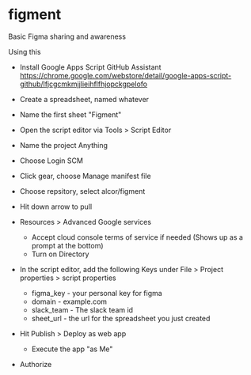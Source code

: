 # figment
Basic Figma sharing and awareness

Using this
- Install Google Apps Script GitHub Assistant https://chrome.google.com/webstore/detail/google-apps-script-github/lfjcgcmkmjjlieihflfhjopckgpelofo

- Create a spreadsheet, named whatever
- Name the first sheet "Figment"
- Open the script editor via Tools > Script Editor
- Name the project Anything
- Choose Login SCM
- Click gear, choose Manage manifest file
- Choose repsitory, select alcor/figment
- Hit down arrow to pull
- Resources > Advanced Google services
   - Accept cloud console terms of service if needed (Shows up as a prompt at the bottom)
   - Turn on Directory
- In the script editor, add the following Keys under  File > Project properties > script properties
  - figma_key - your personal key for figma
  - domain - example.com
  - slack_team - The slack team id
  - sheet_url - the url for the spreadsheet you just created
- Hit Publish > Deploy as web app
  - Execute the app "as Me"
- Authorize
